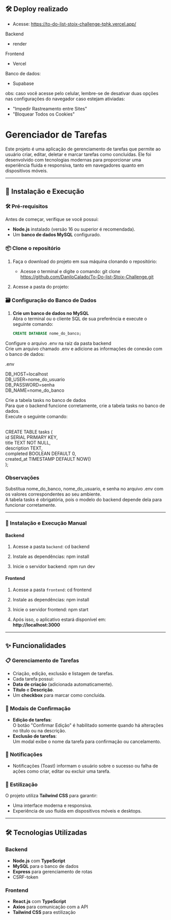 ## 🛠 Deploy realizado
- Acesse: https://to-do-list-stoix-challenge-tphk.vercel.app/

 Backend
- render
  
 Frontend
- Vercel

Banco de dados:
- Supabase

obs: caso você acesse pelo celular, lembre-se de desativar duas opções nas configurações do navegador caso estejam ativiadas:
- "Impedir Rastreamento entre Sites"
- "Bloquear Todos os Cookies"

# Gerenciador de Tarefas

Este projeto é uma aplicação de gerenciamento de tarefas que permite ao usuário criar, editar, deletar e marcar tarefas como concluídas. Ele foi desenvolvido com tecnologias modernas para proporcionar uma experiência fluida e responsiva, tanto em navegadores quanto em dispositivos móveis.

---

## 🚀 Instalação e Execução

### 🛠 Pré-requisitos
Antes de começar, verifique se você possui:
- **Node.js** instalado (versão 16 ou superior é recomendada).
- Um **banco de dados MySQL** configurado.

### 📦 Clone o repositório
1. Faça o download do projeto em sua máquina clonando o repositório:
   - Acesse o terminal e digite o comando:
     git clone https://github.com/DaniloCalado/To-Do-list-Stoix-Challenge.git

2. Acesse a pasta do projeto:

### 🗃️ Configuração do Banco de Dados

1. **Crie um banco de dados no MySQL**  
   Abra o terminal ou o cliente SQL de sua preferência e execute o seguinte comando:
   ```sql
   CREATE DATABASE nome_do_banco;
Configure o arquivo .env na raiz da pasta backend</br>
Crie um arquivo chamado .env e adicione as informações de conexão com o banco de dados:

.env
 
DB_HOST=localhost</br>
DB_USER=nome_do_usuario</br>
DB_PASSWORD=senha</br>
DB_NAME=nome_do_banco</br>

Crie a tabela tasks no banco de dados</br>
Para que o backend funcione corretamente, crie a tabela tasks no banco de dados.</br>
Execute o seguinte comando:

</br>
CREATE TABLE tasks (</br>
    id SERIAL PRIMARY KEY,</br>
    title TEXT NOT NULL,</br>
    description TEXT,</br>
    completed BOOLEAN DEFAULT 0,</br>
    created_at TIMESTAMP DEFAULT NOW()</br>
);

### Observações
Substitua nome_do_banco, nome_do_usuario, e senha no arquivo .env com os valores correspondentes ao seu ambiente.</br>
A tabela tasks é obrigatória, pois o modelo do backend depende dela para funcionar corretamente.

---

### 🔧 Instalação e Execução Manual

#### Backend
1. Acesse a pasta `backend`:
cd backend

2. Instale as dependências:
npm install

3. Inicie o servidor backend:
npm run dev



#### Frontend
1. Acesse a pasta `frontend`:
cd frontend

2. Instale as dependências:
npm install

3. Inicie o servidor frontend:
npm start

4. Após isso, o aplicativo estará disponível em:  
**http://localhost:3000**

---

## ✨ Funcionalidades

### 📋 Gerenciamento de Tarefas
- Criação, edição, exclusão e listagem de tarefas.
- Cada tarefa possui:
- **Data de criação** (adicionada automaticamente).
- **Título** e **Descrição**.
- Um **checkbox** para marcar como concluída.

### 🔄 Modais de Confirmação
- **Edição de tarefas**:  
O botão "Confirmar Edição" é habilitado somente quando há alterações no título ou na descrição.
- **Exclusão de tarefas**:  
Um modal exibe o nome da tarefa para confirmação ou cancelamento.

### 🔔 Notificações
- Notificações (Toast) informam o usuário sobre o sucesso ou falha de ações como criar, editar ou excluir uma tarefa.

### 💅 Estilização
O projeto utiliza **Tailwind CSS** para garantir:
- Uma interface moderna e responsiva.
- Experiência de uso fluida em dispositivos móveis e desktops.

---

## 🛠 Tecnologias Utilizadas

### Backend
- **Node.js** com **TypeScript**
- **MySQL** para o banco de dados
- **Express** para gerenciamento de rotas
- CSRF-token

### Frontend
- **React.js** com **TypeScript**
- **Axios** para comunicação com a API
- **Tailwind CSS** para estilização
